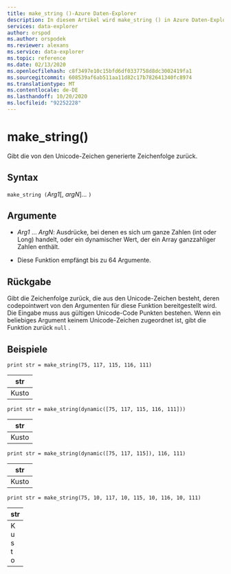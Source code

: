 ```yaml
---
title: make_string ()-Azure Daten-Explorer
description: In diesem Artikel wird make_string () in Azure Daten-Explorer beschrieben.
services: data-explorer
author: orspod
ms.author: orspodek
ms.reviewer: alexans
ms.service: data-explorer
ms.topic: reference
ms.date: 02/13/2020
ms.openlocfilehash: c8f3497e10c15bfd6df0337758d8dc3002419fa1
ms.sourcegitcommit: 608539af6ab511aa11d82c17b782641340fc8974
ms.translationtype: MT
ms.contentlocale: de-DE
ms.lasthandoff: 10/20/2020
ms.locfileid: "92252228"
---
```

# <a name="make_string"></a>make_string()

Gibt die von den Unicode-Zeichen generierte Zeichenfolge zurück.
    
## <a name="syntax"></a>Syntax

`make_string (`*Arg1*[, *argN*]... `)`

## <a name="arguments"></a>Argumente

* *Arg1* ... *ArgN*: Ausdrücke, bei denen es sich um ganze Zahlen (int oder Long) handelt, oder ein dynamischer Wert, der ein Array ganzzahliger Zahlen enthält.

* Diese Funktion empfängt bis zu 64 Argumente.

## <a name="returns"></a>Rückgabe

Gibt die Zeichenfolge zurück, die aus den Unicode-Zeichen besteht, deren codepointwert von den Argumenten für diese Funktion bereitgestellt wird. Die Eingabe muss aus gültigen Unicode-Code Punkten bestehen.
Wenn ein beliebiges Argument keinem Unicode-Zeichen zugeordnet ist, gibt die Funktion zurück `null` .

## <a name="examples"></a>Beispiele

```kusto
print str = make_string(75, 117, 115, 116, 111)
```

|str|
|---|
|Kusto|

```kusto
print str = make_string(dynamic([75, 117, 115, 116, 111]))
```

|str|
|---|
|Kusto|

```kusto
print str = make_string(dynamic([75, 117, 115]), 116, 111)
```

|str|
|---|
|Kusto|

```kusto
print str = make_string(75, 10, 117, 10, 115, 10, 116, 10, 111)
```

|str|
|---|
|K<br>u<br>s<br>t<br>o|
